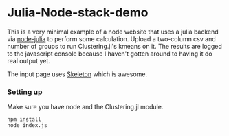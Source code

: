 # Julia-Node-stack-demo

This is a very minimal example of a node website that uses a julia backend via [node-julia](https://www.npmjs.com/package/node-julia) to perform some calculation.  Upload a two-column csv and number of groups to run Clustering.jl's kmeans on it.  The results are logged to the javascript console because I haven't gotten around to having it do real output yet.

The input page uses [Skeleton](http://getskeleton.com/) which is awesome.

### Setting up

Make sure you have node and the Clustering.jl module. 

    npm install 
    node index.js


 